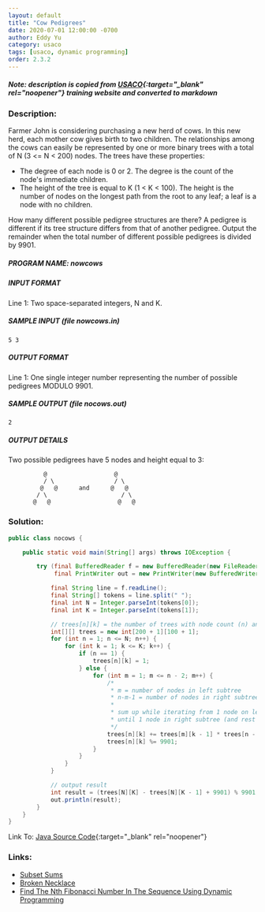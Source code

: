 ```yaml
---
layout: default
title: "Cow Pedigrees"
date: 2020-07-01 12:00:00 -0700
author: Eddy Yu
category: usaco
tags: [usaco, dynamic programming]
order: 2.3.2
---
```


##### Note: description is copied from [USACO](http://www.usaco.org/){:target="_blank" rel="noopener"} training website and converted to markdown

### Description:
Farmer John is considering purchasing a new herd of cows. In this new herd, 
each mother cow gives birth to two children. The relationships among the 
cows can easily be represented by one or more binary trees with a total of 
N (3 <= N < 200) nodes. The trees have these properties:

* The degree of each node is 0 or 2. The degree is the count of the node's 
  immediate children.
* The height of the tree is equal to K (1 < K < 100). The height is the 
  number of nodes on the longest path from the root to any leaf; a leaf 
  is a node with no children.

How many different possible pedigree structures are there? A pedigree is 
different if its tree structure differs from that of another pedigree. 
Output the remainder when the total number of different possible pedigrees 
is divided by 9901.

##### PROGRAM NAME: nowcows

##### INPUT FORMAT
Line 1: Two space-separated integers, N and K.

##### SAMPLE INPUT (file nowcows.in)
```
5 3
```

##### OUTPUT FORMAT
Line 1: One single integer number representing the number of possible pedigrees 
MODULO 9901.

##### SAMPLE OUTPUT (file nocows.out)
```
2
```

##### OUTPUT DETAILS
Two possible pedigrees have 5 nodes and height equal to 3:
```
          @                   @      
          / \                 / \
         @   @      and      @   @
        / \                     / \
       @   @                   @   @
```

### Solution:
```java
public class nocows {

    public static void main(String[] args) throws IOException {

        try (final BufferedReader f = new BufferedReader(new FileReader("nocows.in"));
             final PrintWriter out = new PrintWriter(new BufferedWriter(new FileWriter("nocows.out")))) {

            final String line = f.readLine();
            final String[] tokens = line.split(" ");
            final int N = Integer.parseInt(tokens[0]);
            final int K = Integer.parseInt(tokens[1]);

            // trees[n][k] = the number of trees with node count (n) and height (k)
            int[][] trees = new int[200 + 1][100 + 1];
            for (int n = 1; n <= N; n++) {
                for (int k = 1; k <= K; k++) {
                    if (n == 1) {
                        trees[n][k] = 1;
                    } else {
                        for (int m = 1; m <= n - 2; m++) {
                            /*
                             * m = number of nodes in left subtree
                             * n-m-1 = number of nodes in right subtree
                             *
                             * sum up while iterating from 1 node on left subtree (and rest in right subtree)
                             * until 1 node in right subtree (and rest in left subtree)
                             */
                            trees[n][k] += trees[m][k - 1] * trees[n - m - 1][k - 1];
                            trees[n][k] %= 9901;
                        }
                    }
                }
            }

            // output result
            int result = (trees[N][K] - trees[N][K - 1] + 9901) % 9901;
            out.println(result);
        }
    }
}
``` 
Link To: [Java Source Code](https://github.com/eddycyu/usaco/blob/master/src/nocows.java){:target="_blank" rel="noopener"}

### Links:
* [Subset Sums](/usaco/subset)
* [Broken Necklace](/usaco/beads)
* [Find The Nth Fibonacci Number In The Sequence Using Dynamic Programming](/blog/find-nth-fibonacci-number-dynamic-programming.html)
